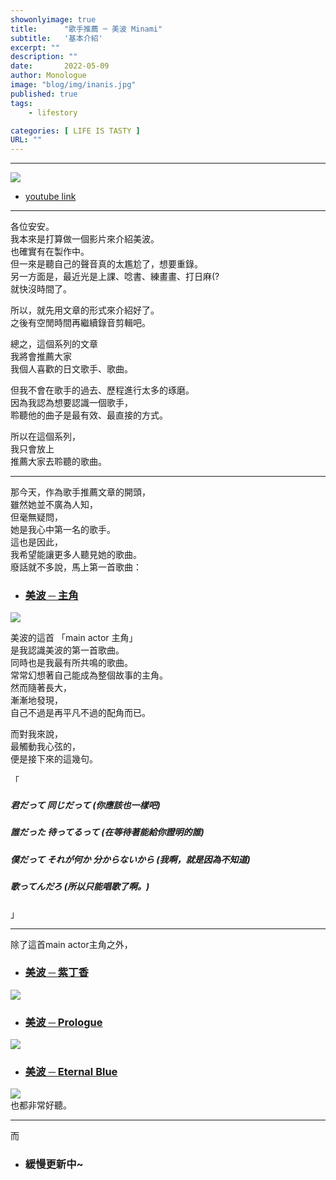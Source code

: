 ```yaml
---
showonlyimage: true
title:      "歌手推薦 ─ 美波 Minami"
subtitle:   '基本介紹'
excerpt: ""
description: ""
date:       2022-05-09
author: Monologue    
image: "blog/img/inanis.jpg"
published: true 
tags:
    - lifestory

categories: [ LIFE IS TASTY ]
URL: ""
---
```



---
[![](/blog/post/minami/1.jpg)](https://www.youtube.com/c/%E7%BE%8E%E6%B3%A2minami373writer/videos)  
* [youtube link](https://www.youtube.com/c/%E7%BE%8E%E6%B3%A2minami373writer/videos)  
  
***
各位安安。  
我本來是打算做一個影片來介紹美波。  
也確實有在製作中。  
但一來是聽自己的聲音真的太尷尬了，想要重錄。  
另一方面是，最近光是上課、唸書、練畫畫、打日麻(?  
就快沒時間了。  
  
所以，就先用文章的形式來介紹好了。  
之後有空閒時間再繼續錄音剪輯吧。  
  

總之，這個系列的文章  
我將會推薦大家  
我個人喜歡的日文歌手、歌曲。  
  
但我不會在歌手的過去、歷程進行太多的琢磨。  
因為我認為想要認識一個歌手，  
聆聽他的曲子是最有效、最直接的方式。  
  
所以在這個系列，  
我只會放上  
推薦大家去聆聽的歌曲。  
***
  
那今天，作為歌手推薦文章的開頭，  
雖然她並不廣為人知，  
但毫無疑問，  
她是我心中第一名的歌手。  
這也是因此，  
我希望能讓更多人聽見她的歌曲。  
廢話就不多說，馬上第一首歌曲：  
* ### [美波 ─ 主角](https://www.youtube.com/watch?v=jb4ybTQwcdw)
[![](https://i.ytimg.com/vi/jb4ybTQwcdw/maxresdefault.jpg)](https://www.youtube.com/watch?v=jb4ybTQwcdw)  
  
美波的這首 「main actor 主角」  
是我認識美波的第一首歌曲。  
同時也是我最有所共鳴的歌曲。  
常常幻想著自己能成為整個故事的主角。  
然而隨著長大，  
漸漸地發現，  
自己不過是再平凡不過的配角而已。  
  
而對我來說，  
最觸動我心弦的，  
便是接下來的這幾句。  
  
「  
##### 君だって 同じだって (你應該也一樣吧)   
##### 誰だった 待ってるって (在等待著能給你證明的誰)   
##### 僕だって それが何か 分からないから (我啊，就是因為不知道)  
  
##### 歌ってんだろ (所以只能唱歌了啊。)    
」  
  
***
  
除了這首main actor主角之外，  
* ### [美波 ─ 紫丁香](https://www.youtube.com/watch?v=GQ3V50XoLOM)
[![](https://images.squarespace-cdn.com/content/5aed7b1655b02c8d54e8d3ee/1551508613276-SD0E33TL4MLRDV5LU6PQ/wallpaper.png?content-type=image%2Fpng)](https://www.youtube.com/watch?v=GQ3V50XoLOM)  
* ### [美波 ─ Prologue](https://www.youtube.com/watch?v=DkAyAvKMFP4)
[![](https://i.ytimg.com/vi/DkAyAvKMFP4/maxresdefault.jpg)](https://www.youtube.com/watch?v=DkAyAvKMFP4)  
* ### [美波 ─ Eternal Blue](https://www.youtube.com/watch?v=EF7H9861ugA)
[![](https://i.ytimg.com/vi/EF7H9861ugA/maxresdefault.jpg)](https://www.youtube.com/watch?v=EF7H9861ugA)  
也都非常好聽。  
***
而
* ### 緩慢更新中~


<!--more-->
